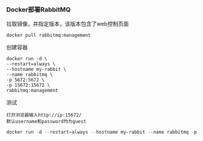 ### Docker部署RabbitMQ
拉取镜像，并指定版本，该版本包含了web控制页面

```shell
docker pull rabbitmq:management
```
创建容器

```shell
docker run -d \
--restart=always \
--hostname my-rabbit \
--name rabbitmq \
-p 5672:5672 \
-p 15672:15672 \
rabbitmq:management
```
测试

```shell
打开浏览器输入http://ip:15672/  
默认username和password均为guest
```

```powershell
docker run -d --restart=always --hostname my-rabbit --name rabbitmq -p 5672:5672 -p 15672:15672 rabbitmq:management
```